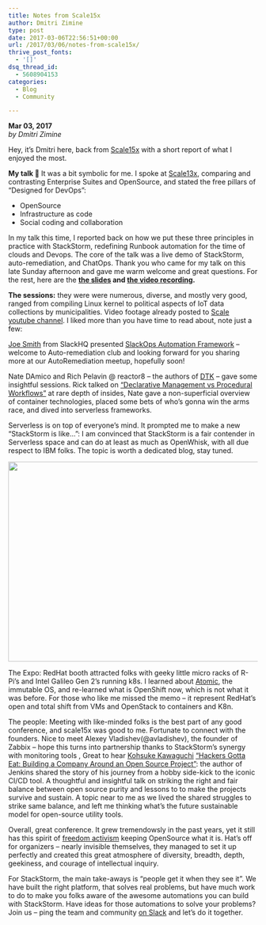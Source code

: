 ```yaml
---
title: Notes from Scale15x
author: Dmitri Zimine
type: post
date: 2017-03-06T22:56:51+00:00
url: /2017/03/06/notes-from-scale15x/
thrive_post_fonts:
  - '[]'
dsq_thread_id:
  - 5608904153
categories:
  - Blog
  - Community

---
```

**Mar 03, 2017**  
_by Dmitri Zimine_

Hey, it’s Dmitri here, back from [Scale15x][1] with a short report of what I enjoyed the most.

**My talk 🙂** It was a bit symbolic for me. I spoke at [Scale13x][2], comparing and contrasting Enterprise Suites and OpenSource, and stated the free pillars of “Designed for DevOps”:

  * OpenSource
  * Infrastructure as code
  * Social coding and collaboration

In my talk this time, I reported back on how we put these three principles in practice with StackStorm, redefining Runbook automation for the time of clouds and Devops. The core of the talk was a live demo of StackStorm, auto-remediation, and ChatOps. Thank you who came for my talk on this late Sunday afternoon and gave me warm welcome and great questions. For the rest, here are the **[the slides][3] and [the video recording][4].**



<!--more-->

**The sessions:** they were were numerous, diverse, and mostly very good, ranged from compiling Linux kernel to political aspects of IoT data collections by municipalities. Video footage already posted to [Scale youtube channel][5]. I liked more than you have time to read about, note just a few:

[Joe Smith][6] from SlackHQ presented [SlackOps Automation Framework][7] &#8211; welcome to Auto-remediation club and looking forward for you sharing more at our AutoRemediation meetup, hopefully soon!

Nate DAmico and Rich Pelavin @ reactor8 &#8211; the authors of [DTK][8] &#8211; gave some insightful sessions. Rick talked on [“Declarative Management vs Procedural Workflows”][9] at rare depth of insides, Nate gave a non-superficial overview of container technologies, placed some bets of who’s gonna win the arms race, and dived into serverless frameworks.

Serverless is on top of everyone’s mind. It prompted me to make a new “StackStorm is like…”: I am convinced that StackStorm is a fair contender in Serverless space and can do at least as much as OpenWhisk, with all due respect to IBM folks. The topic is worth a dedicated blog, stay tuned.

<img loading="lazy" src="https://stackstorm.com/wp/wp-content/uploads/2017/03/StackStorm-like-lambda.png" alt="" width="755" height="404" class="aligncenter size-full wp-image-6663" srcset="https://stackstorm.com/wp/wp-content/uploads/2017/03/StackStorm-like-lambda.png 755w, https://stackstorm.com/wp/wp-content/uploads/2017/03/StackStorm-like-lambda-150x80.png 150w, https://stackstorm.com/wp/wp-content/uploads/2017/03/StackStorm-like-lambda-300x161.png 300w, https://stackstorm.com/wp/wp-content/uploads/2017/03/StackStorm-like-lambda-80x43.png 80w, https://stackstorm.com/wp/wp-content/uploads/2017/03/StackStorm-like-lambda-220x118.png 220w, https://stackstorm.com/wp/wp-content/uploads/2017/03/StackStorm-like-lambda-187x100.png 187w, https://stackstorm.com/wp/wp-content/uploads/2017/03/StackStorm-like-lambda-280x150.png 280w, https://stackstorm.com/wp/wp-content/uploads/2017/03/StackStorm-like-lambda-445x238.png 445w, https://stackstorm.com/wp/wp-content/uploads/2017/03/StackStorm-like-lambda-750x401.png 750w" sizes="(max-width: 755px) 100vw, 755px" /> 

The Expo: RedHat booth attracted folks with geeky little micro racks of R-Pi’s and Intel Galileo Gen 2’s running k8s. I learned about [Atomic][10], the immutable OS, and re-learned what is OpenShift now, which is not what it was before. For those who like me missed the memo &#8211; it represent RedHat’s open and total shift from VMs and OpenStack to containers and K8n.

The people: Meeting with like-minded folks is the best part of any good conference, and scale15x was good to me. Fortunate to connect with the founders. Nice to meet Alexey Vladishev(@avladishev), the founder of Zabbix &#8211; hope this turns into partnership thanks to StackStorm’s synergy with monitoring tools , Great to hear [Kohsuke Kawaguchi][11] [“Hackers Gotta Eat: Building a Company Around an Open Source Project”][12]: the author of Jenkins shared the story of his journey from a hobby side-kick to the iconic CI/CD tool. A thoughtful and insightful talk on striking the right and fair balance between open source purity and lessons to to make the projects survive and sustain. A topic near to me as we lived the shared struggles to strike same balance, and left me thinking what’s the future sustainable model for open-source utility tools.

Overall, great conference. It grew tremendowsly in the past years, yet it still has this spirit of [freedom activism][13] keeping OpenSource what it is. Hat’s off for organizers &#8211; nearly invisible themselves, they managed to set it up perfectly and created this great atmosphere of diversity, breadth, depth, geekiness, and courage of intellectual inquiry.

For StackStorm, the main take-aways is “people get it when they see it”. We have built the right platform, that solves real problems, but have much work to do to make you folks aware of the awesome automations you can build with StackStorm. Have ideas for those automations to solve your problems? Join us &#8211; ping the team and community [on Slack][14] and let’s do it together.

 [1]: https://www.socallinuxexpo.org/scale/15x/
 [2]: https://www.socallinuxexpo.org/scale12x/presentations/openstack-vs-vmware-systems-administrator-perspective.html
 [3]: https://www.slideshare.net/DmitriZimine/stackstrom-ifthisthanthat-for-devops-automation
 [4]: https://youtu.be/3TjhBGshvvY?t=3h31m5s
 [5]: https://www.youtube.com/channel/UCN2nbMPLJWv3Y__4JuF_hMQ
 [6]: https://twitter.com/Yasumoto
 [7]: https://www.socallinuxexpo.org/scale/15x/presentations/slackops-automation-framework
 [8]: http://www.dtk.io/
 [9]: https://www.socallinuxexpo.org/scale/15x/presentations/declarative%C2%A0management%C2%A0vs-procedural-workflows
 [10]: http://www.projectatomic.io/
 [11]: https://twitter.com/kohsukekawa
 [12]: https://www.socallinuxexpo.org/scale/15x/presentations/hackers-gotta-eat-building-company-around-open-source-project
 [13]: https://en.wikipedia.org/wiki/Free_software_movement
 [14]: https://stackstorm.com/community-signup